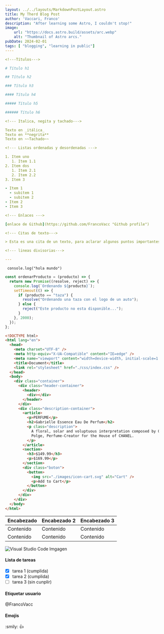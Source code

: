 ```yaml
---
layout: ../../layouts/MarkdownPostLayout.astro
title: My Therd Blog Post
author: 'Vaccari, Franco'
description: "After learning some Astro, I couldn't stop!"
image:
    url: "https://docs.astro.build/assets/arc.webp"
    alt: "Thumbnail of Astro arcs."
pubDate: 2024-02-01
tags: [ "blogging", "learning in public"]
----

<!---Títulos--->

# Título h1

## Título h2

### Título h3

#### Título h4

##### Título h5

###### Título h6

<!--- Italica, negita y tachado--->

Texto en _itálica_  
Texto en **negrita**  
Texto en ~~Tachado~~

<!--- Listas ordenadas y desordenadas --->

1. Item uno
   1. Item 1.1
2. Item dos
   1. Item 2.1
   2. Item 2.2
3. Item 3

- Item 1
  - subitem 1
  - subitem 2
- Item 2
- Item 3

<!--- Enlaces --->

[enlace de Github](https://github.com/FrancoVacc "Github profile")

<!--- Citas de texto--->

> Esta es una cita de un texto, para aclarar algunos puntos importantes

<!--- lineas divisorias--->

---
```


<!--- Código en una linea --->

` console.log("hola mundo")`

<!--- Multiples lineas de código--->

```javascript
const ordenarProducto = (producto) => {
  return new Promise((resolve, reject) => {
    console.log(`Ordenando ${producto}`);
    setTimeout(() => {
      if (producto == "taza") {
        resolve("Ordenando una taza con el logo de un auto");
      } else {
        reject("Este producto no esta disponible...");
      }
    }, 2000);
  });
};
```

```html
<!DOCTYPE html>
<html lang="en">
  <head>
    <meta charset="UTF-8" />
    <meta http-equiv="X-UA-Compatible" content="IE=edge" />
    <meta name="viewport" content="width=device-width, initial-scale=1.0" />
    <title>Document</title>
    <link rel="stylesheet" href="./css/index.css" />
  </head>
  <body>
    <div class="container">
      <div class="header-container">
        <header>
          <div></div>
        </header>
      </div>
      <div class="description-container">
        <article>
          <p>PERFUME</p>
          <h2>Gabrielle Essence Eau De Perfum</h2>
          <p class="description">
            A floral, solar and voluptuous interpretation composed by Oliver
            Polge, Perfume-Creator for the House of CHANEL.
          </p>
        </article>
        <section>
          <h3>$149.99</h3>
          <p>$169.99</p>
        </section>
        <div class="boton">
          <button>
            <img src="./images/icon-cart.svg" alt="Cart" />
            <p>Add to Cart</p>
          </button>
        </div>
      </div>
    </div>
  </body>
</html>
```

<!--- Tablas --->

| Encabezado | Encabezado 2 | Encabezado 3 |
| ---------- | ------------ | ------------ |
| Contenido  | Contenido    | Contenido    |
| Contenido  | Contenido    | Contenido    |

<!---imagenes--->

![Visual Studio Code Imgagen](https://upload.wikimedia.org/wikipedia/commons/thumb/9/9a/Visual_Studio_Code_1.35_icon.svg/2048px-Visual_Studio_Code_1.35_icon.svg.png "visualStudio")

<!--GitHub Markdown-->

#### Lista de tareas

- [x] tarea 1 (cumplida)
- [x] tarea 2 (cumplida)
- [ ] tarea 3 (sin cunplir)

#### Etiquetar usuario

@FrancoVacc

#### Emojis

:smily: :+1:
